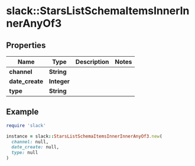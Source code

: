 # slack::StarsListSchemaItemsInnerInnerAnyOf3

## Properties

| Name | Type | Description | Notes |
| ---- | ---- | ----------- | ----- |
| **channel** | **String** |  |  |
| **date_create** | **Integer** |  |  |
| **type** | **String** |  |  |

## Example

```ruby
require 'slack'

instance = slack::StarsListSchemaItemsInnerInnerAnyOf3.new(
  channel: null,
  date_create: null,
  type: null
)
```


